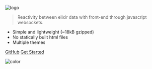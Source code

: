 ![logo](_media/icon.svg)


> Reactivity between elixir data with front-end through javascript websockets.

- Simple and lightweight (~18kB gzipped)
- No statically built html files
- Multiple themes

[GitHub](https://github.com/QingWei-Li/docsify/)
[Get Started](#docsify)

![color](#f0f0f0)
